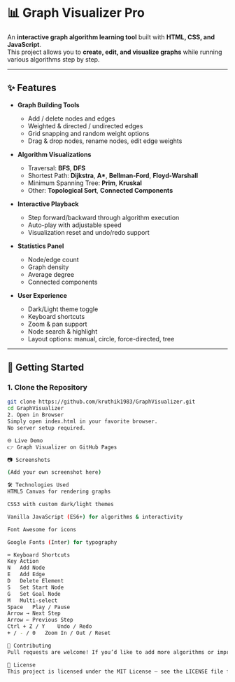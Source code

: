 # 📊 Graph Visualizer Pro

An **interactive graph algorithm learning tool** built with **HTML, CSS, and JavaScript**.  
This project allows you to **create, edit, and visualize graphs** while running various algorithms step by step.

---

## ✨ Features

- **Graph Building Tools**
  - Add / delete nodes and edges
  - Weighted & directed / undirected edges
  - Grid snapping and random weight options
  - Drag & drop nodes, rename nodes, edit edge weights

- **Algorithm Visualizations**
  - Traversal: **BFS**, **DFS**
  - Shortest Path: **Dijkstra**, **A\***, **Bellman-Ford**, **Floyd-Warshall**
  - Minimum Spanning Tree: **Prim**, **Kruskal**
  - Other: **Topological Sort**, **Connected Components**

- **Interactive Playback**
  - Step forward/backward through algorithm execution
  - Auto-play with adjustable speed
  - Visualization reset and undo/redo support

- **Statistics Panel**
  - Node/edge count
  - Graph density
  - Average degree
  - Connected components

- **User Experience**
  - Dark/Light theme toggle
  - Keyboard shortcuts
  - Zoom & pan support
  - Node search & highlight
  - Layout options: manual, circle, force-directed, tree

---

## 🚀 Getting Started

### 1. Clone the Repository
```bash
git clone https://github.com/kruthik1983/GraphVisualizer.git
cd GraphVisualizer
2. Open in Browser
Simply open index.html in your favorite browser.
No server setup required.

🌐 Live Demo
👉 Graph Visualizer on GitHub Pages

📷 Screenshots

(Add your own screenshot here)

🛠️ Technologies Used
HTML5 Canvas for rendering graphs

CSS3 with custom dark/light themes

Vanilla JavaScript (ES6+) for algorithms & interactivity

Font Awesome for icons

Google Fonts (Inter) for typography

⌨️ Keyboard Shortcuts
Key	Action
N	Add Node
E	Add Edge
D	Delete Element
S	Set Start Node
G	Set Goal Node
M	Multi-select
Space	Play / Pause
Arrow →	Next Step
Arrow ←	Previous Step
Ctrl + Z / Y	Undo / Redo
+ / - / 0	Zoom In / Out / Reset

🤝 Contributing
Pull requests are welcome! If you’d like to add more algorithms or improve UI/UX, feel free to fork the repo and submit a PR.

📜 License
This project is licensed under the MIT License – see the LICENSE file for details.
